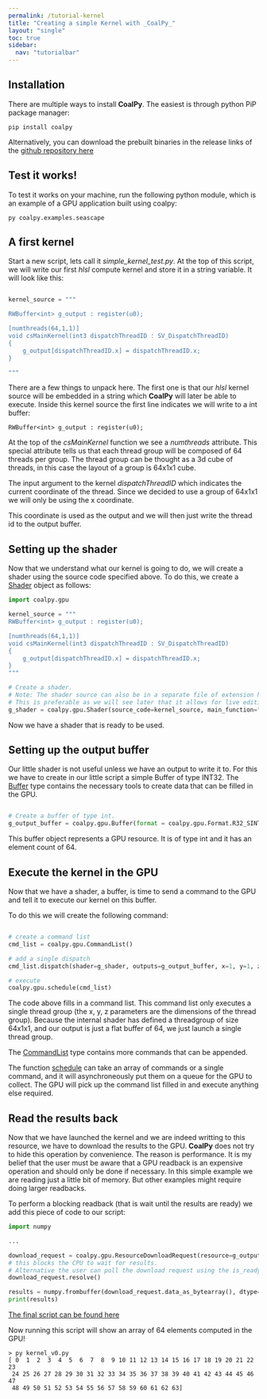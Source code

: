 ```yaml
---
permalink: /tutorial-kernel
title: "Creating a simple Kernel with _CoalPy_"
layout: "single"
toc: true
sidebar:
  nav: "tutorialbar"
---
```


## Installation

There are multiple ways to install __CoalPy__. The easiest is through python PiP package manager:

```
pip install coalpy
```

Alternatively, you can download the prebuilt binaries in the release links of the [github repository here](https://github.com/kecho/coalpy/releases)

## Test it works!
 
To test it works on your machine, run the following python module, which is an example of a GPU application built using coalpy:

```
py coalpy.examples.seascape 
```

## A first kernel

Start a new script, lets call it _simple_kernel_test.py_. At the top of this script, we will write our first _hlsl_ compute kernel and store it in a string variable. It will look like this:

```python

kernel_source = """

RWBuffer<int> g_output : register(u0);

[numthreads(64,1,1)]
void csMainKernel(int3 dispatchThreadID : SV_DispatchThreadID)
{
    g_output[dispatchThreadID.x] = dispatchThreadID.x;
}

"""

```

There are a few things to unpack here. The first one is that our _hlsl_ kernel source will be embedded in a string which __CoalPy__ will later be able to execute.
Inside this kernel source the first line indicates we will write to a int buffer:

```hlsl
RWBuffer<int> g_output : register(u0);
```

At the top of the _csMainKernel_ function we see a _numthreads_ attribute. This special attribute tells us that each thread group will be composed of 64 threads per group.
The thread group can be thought as a 3d cube of threads, in this case the layout of a group is 64x1x1 cube. 

The input argument to the kernel _dispatchThreadID_ which indicates the current coordinate of the thread. Since we decided to use a group of 64x1x1 we will only be using the x coordinate.

This coordinate is used as the output and we will then just write the thread id to the output buffer.


## Setting up the shader

Now that we understand what our kernel is going to do, we will create a shader using the source code specified above.
To do this, we create a [Shader](apidocs/0.50/coalpy.gpu.html#Shader) object as follows:

```python
import coalpy.gpu

kernel_source = """
RWBuffer<int> g_output : register(u0);

[numthreads(64,1,1)]
void csMainKernel(int3 dispatchThreadID : SV_DispatchThreadID)
{
    g_output[dispatchThreadID.x] = dispatchThreadID.x;
}
"""

# Create a shader.
# Note: The shader source can also be in a separate file of extension hlsl. To do this use the file argument instead of source_code.
# This is preferable as we will see later that it allows for live editing of the code.
g_shader = coalpy.gpu.Shader(source_code=kernel_source, main_function="csMainKernel")

```

Now we have a shader that is ready to be used.

## Setting up the output buffer

Our little shader is not useful unless we have an output to write it to. For this we have to create in our little script a simple Buffer of type INT32.
The [Buffer](apidocs/0.50/coalpy.gpu.html#Buffer) type contains the necessary tools to create data that can be filled in the GPU.

```python

# Create a buffer of type int. 
g_output_buffer = coalpy.gpu.Buffer(format = coalpy.gpu.Format.R32_SINT, element_count=64)

```

This buffer object represents a GPU resource. It is of type int and it has an element count of 64.


## Execute the kernel in the GPU

Now that we have a shader, a buffer, is time to send a command to the GPU and tell it to execute our kernel on this buffer.

To do this we will create the following command:

```python

# create a command list
cmd_list = coalpy.gpu.CommandList()

# add a single dispatch
cmd_list.dispatch(shader=g_shader, outputs=g_output_buffer, x=1, y=1, z=1)

# execute
coalpy.gpu.schedule(cmd_list)

```

The code above fills in a command list. This command list only executes a single thread group (the x, y, z parameters are the dimensions of the thread group).
Because the internal shader has defined a threadgroup of size 64x1x1, and our output is just a flat buffer of 64, we just launch a single thread group.

The [CommandList](apidocs/0.50/coalpy.gpu.html#CommandList) type contains more commands that can be appended.

The function [schedule](apidocs/0.50/coalpy.gpu.html#schedule) can take an array of commands or a single command, and it will asynchroneously put them on a queue for the GPU to collect.
The GPU will pick up the command list filled in and execute anything else required.

## Read the results back

Now that we have launched the kernel and we are indeed writting to this resource, we have to download the results to the GPU.
__CoalPy__ does not try to hide this operation by convenience. The reason is performance. It is my belief that the user must be aware that a GPU readback is an expensive operation
and should only be done if necessary. In this simple example we are reading just a little bit of memory. But other examples might require doing larger readbacks.

To perform a blocking readback (that is wait until the results are ready) we add this piece of code to our script:

```python
import numpy

...

download_request = coalpy.gpu.ResourceDownloadRequest(resource=g_output_buffer)
# this blocks the CPU to wait for results. 
# Alternative the user can poll the download request using the is_ready function
download_request.resolve() 

results = numpy.frombuffer(download_request.data_as_bytearray(), dtype=int)
print(results)

```
[The final script can be found here](https://github.com/kecho/coalpy/blob/master/Source/scripts/tutorial/kernel_v0.py)

Now running this script will show an array of 64 elements computed in the GPU!

```
> py kernel_v0.py
[ 0  1  2  3  4  5  6  7  8  9 10 11 12 13 14 15 16 17 18 19 20 21 22 23
 24 25 26 27 28 29 30 31 32 33 34 35 36 37 38 39 40 41 42 43 44 45 46 47
 48 49 50 51 52 53 54 55 56 57 58 59 60 61 62 63]
```

